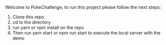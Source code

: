 Welcome to PokeChallenge, to run this project please follow the next steps: 

1. Clone this repo
2. cd to the directory
3. run yarn or npm install on the repo
4. Then run yarn start or npm run start to execute the local server with the demo
